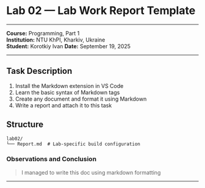 # Lab 02 — Lab Work Report Template
 
---
**Course:** Programming, Part 1  
**Institution:** NTU KhPI, Kharkiv, Ukraine  
**Student:** Korotkiy Ivan 
**Date:** September 19, 2025
 
---
 
## Task Description
 
1. Install the Markdown extension in VS Code
2. Learn the basic syntax of Markdown tags
3. Create any document and format it using Markdown
4. Write a report and attach it to this task
 
## Structure
 
```text
lab02/
└── Report.md  # Lab-specific build configuration
```
 
### Observations and Conclusion
 
> I managed to write this doc using markdown formatting
 
---
 